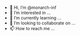 - 👋 Hi, I’m @monarch-inf
- 👀 I’m interested in ...
- 🌱 I’m currently learning ...
- 💞️ I’m looking to collaborate on ...
- 📫 How to reach me ...

<!---
monarch-inf/monarch-inf is a ✨ special ✨ repository because its `README.md` (this file) appears on your GitHub profile.
You can click the Preview link to take a look at your changes.
--->

